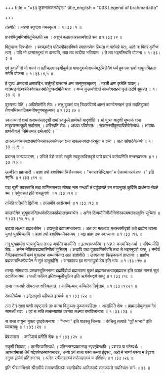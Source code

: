 +++
title = "०३३ कुशनाभकन्योद्वाहः"
title_english = "033 Legend of brahmadatta"

+++


तस्येति । चरणो स्पृष्ट्वा नमस्कृत्य  ॥  १।३३।१  ॥   

  

प्रधर्षयितुमभिभवितुमिच्छति स्म । अशुभं बलात्काररूपमवेक्षते स्म  ॥  १।३३।२
 ॥   

  

पितृमत्यः पित्रधीनाः । स्वच्छन्देन पतिस्वीकारविषये स्वातन्त्र्येण स्थिता
न वर्तामहे यतः, अतो नः पितरं वृणीष्व त्वम् । यदि नो ऽस्मांस्तुभ्यं स
दास्यति, तदा तव त्वदीया भविष्यामः । ते तव भद्रमस्त्विति योजना  ॥  १।३३।३
 ॥   

  

एवं ब्रुवन्तीनां नो वचनं न प्रतीच्छतानङ्गीकुर्वता
पापानुबन्धेनाधर्मबद्धचित्तेनैवं धर्मं ब्रुवन्त्यः सर्वा वायुनाभिहताः
स्मेति योजना  ॥  १।३३।४,५  ॥   

  

हे पुत्र्यः क्षमावतां क्षमावद्भिः कर्तुमर्हं यत्क्षान्तं क्षमा
तत्सुमहत्कृतम् । महती क्षमा कृतेति यावत् ।
गात्रभङ्गोत्थक्रोधवेगसहनमतिदुष्करमिति भावः । यच्च कुलमवेक्षितं
कामवेगसहनं कृतं तदपि सुमहत्  ॥  १।३३।६  ॥   

  

पुरुषस्य वेति । अविशेषणेति शेषः । तत्तु दुष्करं यत् त्रिदशविषये क्षान्तं
कामवेगसहनं कृतं तदतिदुष्करं तेषामभिरूपादिकमनीयगुणबाहुल्यात्  ॥  १।३३।७
 ॥   

  

स्वकन्यानां क्षमां श्लाघयंस्तादृशीं क्षमां स्वकुले प्रार्थयते यादृशीति ।
भो पुत्र्यः यादृशी युष्माकं क्षमा तादृश्यस्मत्कुले सर्वासाम् । अस्त्विति
शेषः । अथवा ऽविशेषतः । सकलस्त्रीपुरुषाविशेषेणेत्यर्थः । क्षमायाः
प्रार्थनीयत्वे निमित्तमाह क्षमेत्यादि ।  

दानसत्यवचनयज्ञसमाधिजसकलधर्मफला क्षमा सकलजगदाधारभूता च क्षमा । अतः
सोपादेयेत्यर्थः  ॥  १।३३।८,९  ॥   

  

प्रदानम् कन्याप्रादनम् । उचिते देशे काले सदृशे स्वकुलादिसदृशे पात्रे
प्रदानं कर्तव्यमिति मन्त्रणप्रक्रमः  ॥  १।३३।१०  ॥   

  

ऊर्ध्वरेता ब्रह्मचारी । ब्राह्मं तपो ब्रह्मविषयं चित्तैकाग्र्यम् ।
"मनसश्चेन्द्रियाणां च ऐकाग्र्यं परमं तपः ।" इति स्मृतिः  ॥  १।३३।११  ॥   

  

यदा चूली तपश्चरति तदा ऊर्मिलातनया सोमदा नाम गन्धर्वी तं पर्युपासते स्म
मय्यनुग्रहं कुर्विति प्रार्थनया सेवते स्म । पर्युपासत इति शबलुगार्षः  ॥ 
१।३३।१२  ॥   

  

तमिति प्रतियोगे द्वितीया । तत्समीपे आसेत्यर्थः  ॥  १।३३।१३  ॥   

  

कालयोगेन शुश्रूषाजनितधर्मपरिपाकार्हकालसम्बन्धेन । अनेन
दिव्ययोगिनीयोगिनोरकल्मषतपःप्रवृत्तिः सूचिता  ॥  १।३३।१४,१५  ॥   

  

ब्राह्म्या लक्ष्म्या ब्रह्मवर्चसेन । ब्रह्मभूतो ब्रह्मात्मभावनया । अत एव
महातपाः यतस्त्वमीदृशो ऽतो ब्राह्मेण तपसा युक्तं पुत्रमिच्छामि । ब्राह्मं
तपो ब्रह्मविषयमैकाग्र्यम् । यद्वा ब्राह्मं तपः स्वाध्यायः  ॥  १।३३।१६
 ॥   

  

ननु पुत्रप्रार्थना पत्यावुचिता तत्राह अपतिश्चास्मीति । इतःपरमप्यस्मि ।
अहं न कस्यचिद्भार्या । भविष्यामीति शेषः । अनेन नैष्ठिकब्रह्मचारिणीत्वं
सूचितम् । अथापि यथा पुत्रावाप्तिर्भवति तथा ते भद्रमनुग्रहो ऽस्तु ।
नन्वेवं नैष्ठिकब्रह्मचर्ये कथं पुत्रलाभः सम्भाव्येतात आह ब्राह्मेणेति ।
उपगतायाः किङ्करत्वं प्राप्तायाः । ब्राह्मेण ब्रह्मसम्बन्धिनोपायेन मे
सुतं दातुमर्हसि । सनकादय इव मानसपुत्रो देय इति भावः  ॥  १।३३।१७  ॥   

  

तस्याः सोमदायाः प्रसन्नश्चूलिननामा ब्रह्मर्षिर्ब्राह्मं ब्रह्मतपसा
युक्तं ब्राह्मणदत्तत्वाद्ब्रह्मदत्त इति ख्यातं मानसं सुतं ददावित्यन्वयः
। फली फलिन इतिवच्चूलीचूलिन इति ऋषेर्नामद्वयं साधु  ॥  १।३३।१८  ॥   

  

राजा गन्धर्व्याः सोमदायाः क्षत्रियत्वात् । काम्पिल्याम् कम्पिलेन
निर्वृत्ताम्  ॥  १।३३।१९२१  ॥   

  

देवपतिर्यथा । इन्द्रसदृशो महीपाल इत्यर्थः  ॥  १।३३।२२  ॥   

  

तदा तेन राज्ञा पाणौ स्पृष्टमात्रे ताः कन्या विकुब्जाः कुब्जत्वरहिताः ।
आसन्निति शेषः । ब्राह्मतपोयुक्तत्वादेवं सामर्थ्यं राज्ञः । एवं च सति
तत्कन्याशतं परमया लक्ष्म्या बभावित्यन्वयः  ॥  १।३३।२३  ॥   

स राजा वायुना मुक्ता दृष्ट्वेत्यन्वयः । "भग्नाः" इति पाठस्तु चिन्त्यः ।
केचित्तु तत्पाठे "पूर्वं भग्नाः" इति व्याचख्युः  ॥  १।३३।२४  ॥   

  

प्रेषयामास । काम्पिल्यं प्रतीति शेषः  ॥  १।३३।२५  ॥   

  

सदृशीं क्रियाम् । दारक्रियामित्यर्थः । प्रतिनन्दनप्रकारमाह
स्पृष्ट्वेत्यादि । प्रशस्य च गतेत्यर्थः । आश्चर्यमासां धैर्यं
यद्देवश्रेष्ठस्याप्यनादरः, धन्यो ऽयं राजा यस्य कन्या ईदृश्यः, अहो मे
भाग्यं यस्या म ईदृश्यः स्नुषाः इत्येवं प्रतिनन्दनम् । अनेन
स्त्रीमाहात्म्यं तपोमाहात्म्यं च दर्शितम्  ॥  १।३३।२६  ॥   

  

इति श्रीरामाभिरामे श्रीरामीये रामायणतिलके वाल्मीकीय आदिकाव्ये बालकाण्डे
त्रयस्त्रिंशः सर्गः  ॥  ३३  ॥   

  


